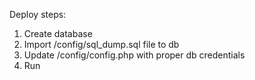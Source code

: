 Deploy steps:
1. Create database
2. Import /config/sql_dump.sql file to db
3. Update /config/config.php with proper db credentials
4. Run